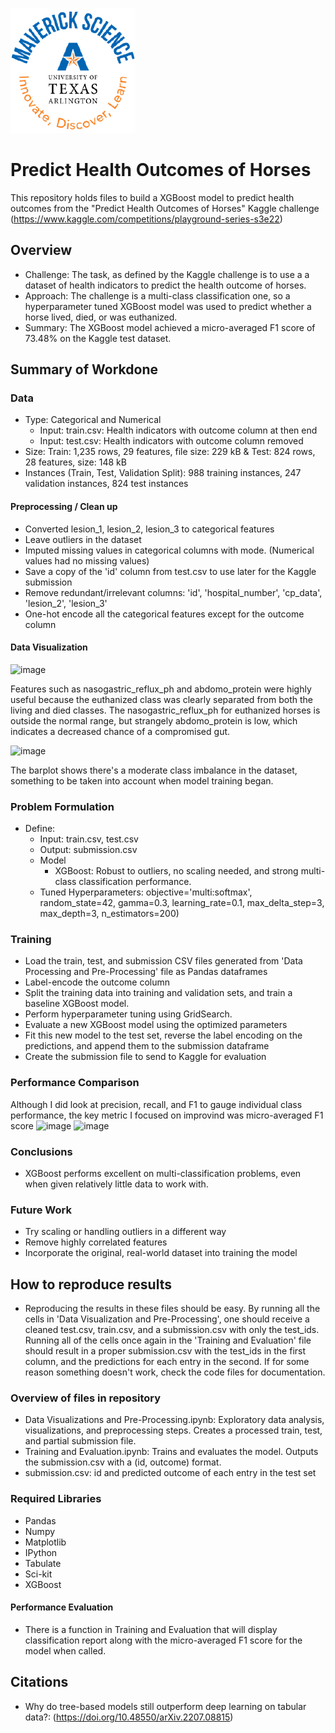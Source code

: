 ![](UTA-DataScience-Logo.png)

# Predict Health Outcomes of Horses

This repository holds files to build a XGBoost model to predict health outcomes from the "Predict Health Outcomes of Horses" Kaggle challenge (https://www.kaggle.com/competitions/playground-series-s3e22) 

## Overview

  * Challenge: The task, as defined by the Kaggle challenge is to use a a dataset of health indicators to predict the health outcome of horses.
  * Approach: The challenge is a multi-class classification one, so a hyperparameter tuned XGBoost model was used to predict whether a horse lived, died, or was euthanized.
  * Summary: The XGBoost model achieved a micro-averaged F1 score of 73.48% on the Kaggle test dataset.
    
## Summary of Workdone

### Data

  * Type: Categorical and Numerical
    * Input: train.csv: Health indicators with outcome column at then end
    * Input: test.csv: Health indicators with outcome column removed
  * Size: Train: 1,235 rows, 29 features, file size: 229 kB & Test: 824 rows, 28 features, size: 148 kB
  * Instances (Train, Test, Validation Split): 988 training instances, 247 validation instances, 824 test instances

#### Preprocessing / Clean up
* Converted lesion_1, lesion_2, lesion_3 to categorical features
* Leave outliers in the dataset
* Imputed missing values in categorical columns with mode. (Numerical values had no missing values)
* Save a copy of the 'id' column from test.csv to use later for the Kaggle submission
* Remove redundant/irrelevant columns: 'id', 'hospital_number', 'cp_data', 'lesion_2', 'lesion_3'
* One-hot encode all the categorical features except for the outcome column

#### Data Visualization

![image](https://github.com/user-attachments/assets/a9a3a618-1bcd-4374-ba22-255d89564d2b)

Features such as nasogastric_reflux_ph and abdomo_protein were highly useful because the euthanized class was clearly separated from both the living and died classes. The nasogastric_reflux_ph for euthanized horses is outside the normal range, but strangely abdomo_protein is low, which indicates a decreased chance of a compromised gut.

![image](https://github.com/user-attachments/assets/b63215d8-84b8-4235-b936-85a81e7ec1e9)

The barplot shows there's a moderate class imbalance in the dataset, something to be taken into account when model training began.

### Problem Formulation

* Define:
  * Input: train.csv, test.csv
  * Output: submission.csv
  * Model
    * XGBoost: Robust to outliers, no scaling needed, and strong multi-class classification performance.
  * Tuned Hyperparameters: objective='multi:softmax', random_state=42, gamma=0.3, learning_rate=0.1, max_delta_step=3, max_depth=3, n_estimators=200)

### Training

* Load the train, test, and submission CSV files generated from 'Data Processing and Pre-Processing' file as Pandas dataframes
* Label-encode the outcome column
* Split the training data into training and validation sets, and train a baseline XGBoost model.
* Perform hyperparameter tuning using GridSearch.
* Evaluate a new XGBoost model using the optimized parameters
* Fit this new model to the test set, reverse the label encoding on the predictions, and append them to the submission dataframe
* Create the submission file to send to Kaggle for evaluation
  
### Performance Comparison

Although I did look at precision, recall, and F1 to gauge individual class performance, the key metric I focused on improvind was micro-averaged F1 score
![image](https://github.com/user-attachments/assets/ba2e2942-bc30-4ea4-af2b-06b5ce593f0a)
![image](https://github.com/user-attachments/assets/d8f3626e-4f5e-4c25-8771-bf44c56440b5)

### Conclusions

* XGBoost performs excellent on multi-classification problems, even when given relatively little data to work with.

### Future Work

* Try scaling or handling outliers in a different way
* Remove highly correlated features
* Incorporate the original, real-world dataset into training the model
  
## How to reproduce results

* Reproducing the results in these files should be easy. By running all the cells in 'Data Visualization and Pre-Processing', one should receive a cleaned test.csv, train.csv, and a submission.csv with only the test_ids. Running all of the cells once again in the 'Training and Evaluation' file should result in a proper submission.csv with the test_ids in the first column, and the predictions for each entry in the second. If for some reason something doesn't work, check the code files for documentation.

### Overview of files in repository

  * Data Visualizations and Pre-Processing.ipynb: Exploratory data analysis, visualizations, and preprocessing steps. Creates a processed train, test, and partial submission file.
  * Training and Evaluation.ipynb: Trains and evaluates the model. Outputs the submission.csv with a (id, outcome) format.
  * submission.csv: id and predicted outcome of each entry in the test set

### Required Libraries
* Pandas
* Numpy
* Matplotlib
* IPython
* Tabulate
* Sci-kit 
* XGBoost

#### Performance Evaluation

* There is a function in Training and Evaluation that will display classification report along with the micro-averaged F1 score for the model when called.

## Citations

* Why do tree-based models still outperform deep learning on tabular data?: (https://doi.org/10.48550/arXiv.2207.08815) 
